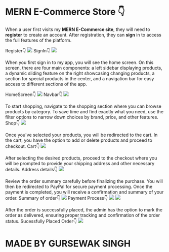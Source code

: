 # MERN E-Commerce Store 👇

When a user first visits my <b>MERN E-Commerce site</b>, they will need to <b>register</b> to create an account. After registration, they can <b>sign</b> in to access the full features of the platform.

Register👇
<img src="/Images/register.png">
SignIn👇
<img src="/Images/signin.png">

When you first sign in to my app, you will see the home screen. On this screen, there are four main components: a left sidebar displaying products, a dynamic sliding feature on the right showcasing changing products, a section for special products in the center, and a navigation bar for easy access to different sections of the app.

HomeScreen👇
<img src="/Images/1homescreen.png">
Navbar👇
<img src="/Images/2navbar.png">

To start shopping, navigate to the shopping section where you can browse products by category. To save time and find exactly what you need, use the filter options to narrow down choices by brand, price, and other features.
Shop👇
<img src="/Images/3shop.png">

Once you've selected your products, you will be redirected to the cart. In the cart, you have the option to add or delete products and proceed to checkout.
Cart👇
<img src="/Images/4cart.png">

After selecting the desired products, proceed to the checkout where you will be prompted to provide your shipping address and other necessary details. 
Address details👇
<img src="/Images/5aftercart.png">

Review the order summary carefully before finalizing the purchase. You will then be redirected to PayPal for secure payment processing. Once the payment is completed, you will receive a confirmation and summary of your order.
Summary of order👇
<img src="/Images/6shipping.png">
Payment Process👇
<img src="Images/7payment.png">
<img src="Images/8payment.png">

After the order is successfully placed, the admin has the option to mark the order as delivered, ensuring proper tracking and confirmation of the order status.
Sucessfully Placed Order👇
<img src="/Images/9success.png">





# MADE BY GURSEWAK SINGH
